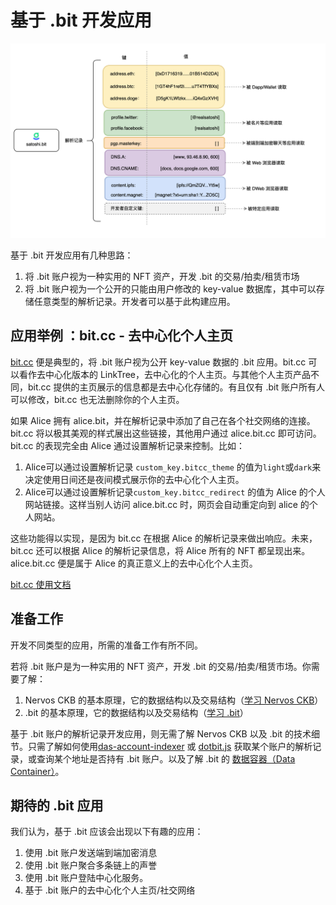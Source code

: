 # 基于 .bit 开发应用



<img src="../imgs/image-data-container.png" alt=".bit 解析记录" style="zoom:50%;" />



基于 .bit 开发应用有几种思路：

1. 将 .bit 账户视为一种实用的 NFT 资产，开发 .bit 的交易/拍卖/租赁市场
2. 将 .bit 账户视为一个公开的只能由用户修改的 key-value 数据库，其中可以存储任意类型的解析记录。开发者可以基于此构建应用。





## 应用举例 ：bit.cc - 去中心化个人主页

[bit.cc](https://jeffx.bit.cc) 便是典型的，将 .bit 账户视为公开 key-value 数据的 .bit 应用。bit.cc 可以看作去中心化版本的 LinkTree，去中心化的个人主页。与其他个人主页产品不同，bit.cc 提供的主页展示的信息都是去中心化存储的。有且仅有 .bit 账户所有人可以修改，bit.cc 也无法删除你的个人主页。

如果 Alice 拥有 alice.bit，并在解析记录中添加了自己在各个社交网络的连接。bit.cc 将以极其美观的样式展出这些链接，其他用户通过 alice.bit.cc 即可访问。bit.cc 的表现完全由 Alice 通过设置解析记录来控制。比如：

1. Alice可以通过设置解析记录 `custom_key.bitcc_theme` 的值为`light`或`dark`来决定使用日间还是夜间模式展示你的去中心化个人主页。
2. Alice可以通过设置解析记录`custom_key.bitcc_redirect` 的值为 Alice 的个人网站链接。这样当别人访问 alice.bit.cc 时，网页会自动重定向到 alice 的个人网站。


这些功能得以实现，是因为 bit.cc 在根据 Alice 的解析记录来做出响应。未来，bit.cc 还可以根据 Alice 的解析记录信息，将 Alice 所有的 NFT 都呈现出来。alice.bit.cc 便是属于 Alice 的真正意义上的去中心化个人主页。

[bit.cc 使用文档](https://github.com/dotbitHQ/bit.cc/blob/master/README_CN.md)


## 准备工作

开发不同类型的应用，所需的准备工作有所不同。

若将 .bit 账户是为一种实用的 NFT 资产，开发 .bit 的交易/拍卖/租赁市场。你需要了解：

1. Nervos CKB 的基本原理，它的数据结构以及交易结构（[学习 Nervos CKB](https://nervos.org)）
2. .bit 的基本原理，它的数据结构以及交易结构（[学习 .bit](https://github.com/dotbitHQ/das-contracts)）



基于 .bit 账户的解析记录开发应用，则无需了解 Nervos CKB 以及 .bit 的技术细节。只需了解如何使用[das-account-indexer](https://github.com/dotbitHQ/das-account-indexer) 或 [dotbit.js](https://github.com/dotbitHQ/dotbit.js) 获取某个账户的解析记录，或查询某个地址是否持有 .bit 账户。以及了解 .bit 的 [数据容器（Data Container）](../technical-details/data-container.md)。



## 期待的 .bit 应用

我们认为，基于 .bit 应该会出现以下有趣的应用：

1. 使用 .bit 账户发送端到端加密消息
2. 使用 .bit 账户聚合多条链上的声誉
3. 使用 .bit 账户登陆中心化服务。
4. 基于 .bit 账户的去中心化个人主页/社交网络
